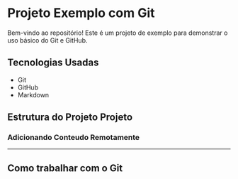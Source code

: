 # Projeto Exemplo com Git 

Bem-vindo ao repositório! Este é um projeto de exemplo para demonstrar o uso básico do Git e GitHub.

## Tecnologias Usadas 

- Git
- GitHub
- Markdown

## Estrutura do Projeto Projeto
### Adicionando Conteudo Remotamente 

---

## Como trabalhar com o Git
